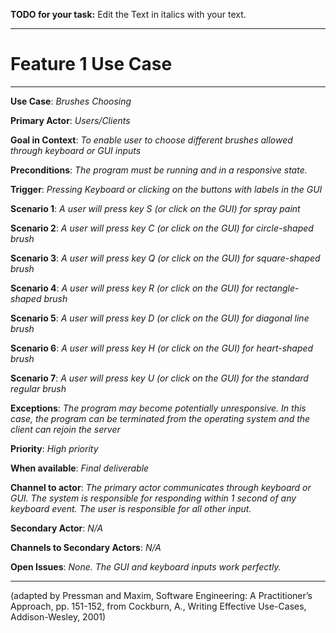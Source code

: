 **TODO for your task:** Edit the Text in italics with your text.

<hr>

# Feature 1 Use Case

<hr>

**Use Case**: *Brushes Choosing*

**Primary Actor**: *Users/Clients*

**Goal in Context**: *To enable user to choose different brushes allowed through keyboard or GUI inputs*

**Preconditions**: *The program must be running and in a responsive state.*

**Trigger**: *Pressing Keyboard or clicking on the buttons with labels in the GUI*
  
**Scenario 1**: *A user will press key S (or click on the GUI) for spray paint*

**Scenario 2**: *A user will press key C (or click on the GUI) for circle-shaped brush*

**Scenario 3**: *A user will press key Q (or click on the GUI) for square-shaped brush*

**Scenario 4**: *A user will press key R (or click on the GUI) for rectangle-shaped brush*

**Scenario 5**: *A user will press key D (or click on the GUI) for diagonal line brush*

**Scenario 6**: *A user will press key H (or click on the GUI) for heart-shaped brush*

**Scenario 7**: *A user will press key U (or click on the GUI) for the standard regular brush*

**Exceptions**: *The program may become potentially unresponsive. In this case, the program can be terminated from the operating system and the client can rejoin the server*

**Priority**: *High priority*

**When available**: *Final deliverable*

**Channel to actor**: *The primary actor communicates through keyboard or GUI. The system is responsible for responding within 1 second of any keyboard event. The user is responsible for all other input.*

**Secondary Actor**: *N/A*

**Channels to Secondary Actors**: *N/A*

**Open Issues**: *None. The GUI and keyboard inputs work perfectly.*

<hr>



(adapted by Pressman and Maxim, Software Engineering: A Practitioner’s Approach, pp. 151-152, from Cockburn,
A., Writing Effective Use-Cases, Addison-Wesley, 2001)
